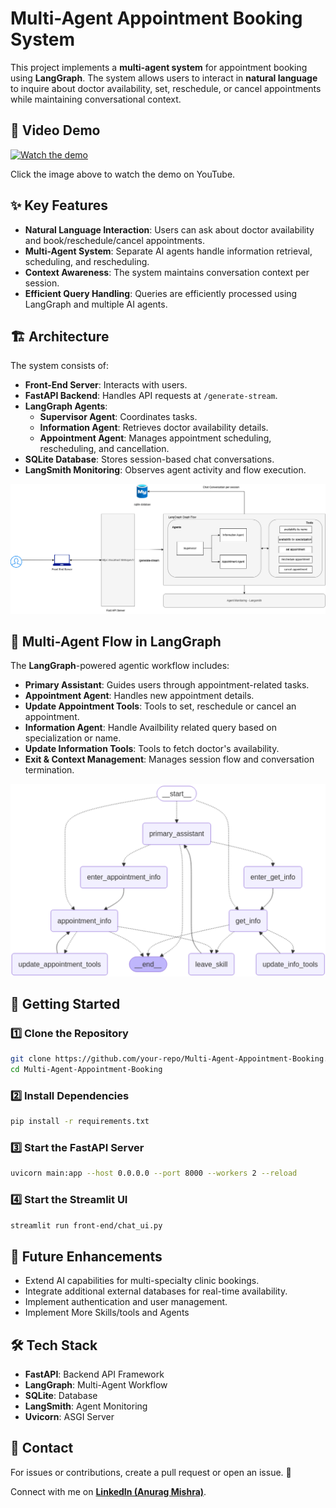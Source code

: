 # Multi-Agent Appointment Booking System

This project implements a **multi-agent system** for appointment booking using **LangGraph**. The system allows users to interact in **natural language** to inquire about doctor availability, set, reschedule, or cancel appointments while maintaining conversational context.

## 🎥 Video Demo  
[![Watch the demo](https://img.youtube.com/vi/YOUR_VIDEO_ID/maxresdefault.jpg)](https://www.youtube.com/watch?v=ySkK4nvvNJE)  

Click the image above to watch the demo on YouTube.

## ✨ Key Features

- **Natural Language Interaction**: Users can ask about doctor availability and book/reschedule/cancel appointments.
- **Multi-Agent System**: Separate AI agents handle information retrieval, scheduling, and rescheduling.
- **Context Awareness**: The system maintains conversation context per session.
- **Efficient Query Handling**: Queries are efficiently processed using LangGraph and multiple AI agents.

## 🏗 Architecture

The system consists of:

- **Front-End Server**: Interacts with users.
- **FastAPI Backend**: Handles API requests at `/generate-stream`.
- **LangGraph Agents**:
  - **Supervisor Agent**: Coordinates tasks.
  - **Information Agent**: Retrieves doctor availability details.
  - **Appointment Agent**: Manages appointment scheduling, rescheduling, and cancellation.
- **SQLite Database**: Stores session-based chat conversations.
- **LangSmith Monitoring**: Observes agent activity and flow execution.

![Architecture Overview](architecture/e2e_flow.png)

## 🔄 Multi-Agent Flow in LangGraph

The **LangGraph**-powered agentic workflow includes:

- **Primary Assistant**: Guides users through appointment-related tasks.
- **Appointment Agent**: Handles new appointment details.
- **Update Appointment Tools**: Tools to set, reschedule or cancel an appointment.
- **Information Agent**: Handle Availbility related query based on specialization or name.
- **Update Information Tools**: Tools to fetch doctor's availability.
- **Exit & Context Management**: Manages session flow and conversation termination.

![LangGraph Flow](architecture/langgraph.png)


## 🚀 Getting Started

### 1️⃣ Clone the Repository
```bash
git clone https://github.com/your-repo/Multi-Agent-Appointment-Booking.git
cd Multi-Agent-Appointment-Booking 
```

### 2️⃣ Install Dependencies
```bash
pip install -r requirements.txt
```

### 3️⃣ Start the FastAPI Server
```bash
uvicorn main:app --host 0.0.0.0 --port 8000 --workers 2 --reload
```

### 4️⃣ Start the Streamlit UI
```bash
streamlit run front-end/chat_ui.py
```


## 📌 Future Enhancements

- Extend AI capabilities for multi-specialty clinic bookings.
- Integrate additional external databases for real-time availability.
- Implement authentication and user management.
- Implement More Skills/tools and Agents

## 🛠 Tech Stack

- **FastAPI**: Backend API Framework
- **LangGraph**: Multi-Agent Workflow
- **SQLite**: Database
- **LangSmith**: Agent Monitoring
- **Uvicorn**: ASGI Server

## 📧 Contact

For issues or contributions, create a pull request or open an issue. 🚀  

Connect with me on **[LinkedIn (Anurag Mishra)](https://www.linkedin.com/in/anurag-mishra-660961b7/)**.
